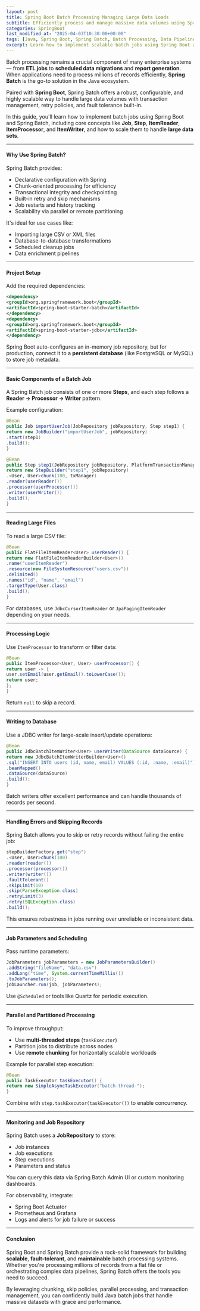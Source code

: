 ```yaml
---
layout: post
title: Spring Boot Batch Processing Managing Large Data Loads
subtitle: Efficiently process and manage massive data volumes using Spring Batch and Spring Boot
categories: SpringBoot
last_modified_at: "2025-04-03T10:30:00+00:00"
tags: [Java, Spring Boot, Spring Batch, Batch Processing, Data Pipelines, ETL, Performance]
excerpt: Learn how to implement scalable batch jobs using Spring Boot and Spring Batch. This guide covers chunk processing, job configuration, error handling, and performance tuning for managing large datasets.
---
```

Batch processing remains a crucial component of many enterprise systems — from **ETL jobs** to **scheduled data migrations** and **report generation**. When applications need to process millions of records efficiently, **Spring Batch** is the go-to solution in the Java ecosystem.

Paired with **Spring Boot**, Spring Batch offers a robust, configurable, and highly scalable way to handle large data volumes with transaction management, retry policies, and fault tolerance built-in.

In this guide, you'll learn how to implement batch jobs using Spring Boot and Spring Batch, including core concepts like **Job**, **Step**, **ItemReader**, **ItemProcessor**, and **ItemWriter**, and how to scale them to handle **large data sets**.

---

#### Why Use Spring Batch?

Spring Batch provides:

- Declarative configuration with Spring
- Chunk-oriented processing for efficiency
- Transactional integrity and checkpointing
- Built-in retry and skip mechanisms
- Job restarts and history tracking
- Scalability via parallel or remote partitioning

It's ideal for use cases like:
- Importing large CSV or XML files
- Database-to-database transformations
- Scheduled cleanup jobs
- Data enrichment pipelines

---

#### Project Setup

Add the required dependencies:

```xml
<dependency>
<groupId>org.springframework.boot</groupId>
<artifactId>spring-boot-starter-batch</artifactId>
</dependency>
<dependency>
<groupId>org.springframework.boot</groupId>
<artifactId>spring-boot-starter-jdbc</artifactId>
</dependency>
```

Spring Boot auto-configures an in-memory job repository, but for production, connect it to a **persistent database** (like PostgreSQL or MySQL) to store job metadata.

---

#### Basic Components of a Batch Job

A Spring Batch job consists of one or more **Steps**, and each step follows a **Reader → Processor → Writer** pattern.

Example configuration:

```java
@Bean
public Job importUserJob(JobRepository jobRepository, Step step1) {
return new JobBuilder("importUserJob", jobRepository)
.start(step1)
.build();
}

@Bean
public Step step1(JobRepository jobRepository, PlatformTransactionManager txManager) {
return new StepBuilder("step1", jobRepository)
.<User, User>chunk(100, txManager)
.reader(userReader())
.processor(userProcessor())
.writer(userWriter())
.build();
}
```

---

#### Reading Large Files

To read a large CSV file:

```java
@Bean
public FlatFileItemReader<User> userReader() {
return new FlatFileItemReaderBuilder<User>()
.name("userItemReader")
.resource(new FileSystemResource("users.csv"))
.delimited()
.names("id", "name", "email")
.targetType(User.class)
.build();
}
```

For databases, use `JdbcCursorItemReader` or `JpaPagingItemReader` depending on your needs.

---

#### Processing Logic

Use `ItemProcessor` to transform or filter data:

```java
@Bean
public ItemProcessor<User, User> userProcessor() {
return user -> {
user.setEmail(user.getEmail().toLowerCase());
return user;
};
}
```

Return `null` to skip a record.

---

#### Writing to Database

Use a JDBC writer for large-scale insert/update operations:

```java
@Bean
public JdbcBatchItemWriter<User> userWriter(DataSource dataSource) {
return new JdbcBatchItemWriterBuilder<User>()
.sql("INSERT INTO users (id, name, email) VALUES (:id, :name, :email)")
.beanMapped()
.dataSource(dataSource)
.build();
}
```

Batch writers offer excellent performance and can handle thousands of records per second.

---

#### Handling Errors and Skipping Records

Spring Batch allows you to skip or retry records without failing the entire job:

```java
stepBuilderFactory.get("step")
.<User, User>chunk(100)
.reader(reader())
.processor(processor())
.writer(writer())
.faultTolerant()
.skipLimit(10)
.skip(ParseException.class)
.retryLimit(3)
.retry(SQLException.class)
.build();
```

This ensures robustness in jobs running over unreliable or inconsistent data.

---

#### Job Parameters and Scheduling

Pass runtime parameters:

```java
JobParameters jobParameters = new JobParametersBuilder()
.addString("fileName", "data.csv")
.addLong("time", System.currentTimeMillis())
.toJobParameters();
jobLauncher.run(job, jobParameters);
```

Use `@Scheduled` or tools like Quartz for periodic execution.

---

#### Parallel and Partitioned Processing

To improve throughput:
- Use **multi-threaded steps** (`taskExecutor`)
- Partition jobs to distribute across nodes
- Use **remote chunking** for horizontally scalable workloads

Example for parallel step execution:

```java
@Bean
public TaskExecutor taskExecutor() {
return new SimpleAsyncTaskExecutor("batch-thread-");
}
```

Combine with `step.taskExecutor(taskExecutor())` to enable concurrency.

---

#### Monitoring and Job Repository

Spring Batch uses a **JobRepository** to store:
- Job instances
- Job executions
- Step executions
- Parameters and status

You can query this data via Spring Batch Admin UI or custom monitoring dashboards.

For observability, integrate:
- Spring Boot Actuator
- Prometheus and Grafana
- Logs and alerts for job failure or success

---

#### Conclusion

Spring Boot and Spring Batch provide a rock-solid framework for building **scalable**, **fault-tolerant**, and **maintainable** batch processing systems. Whether you're processing millions of records from a flat file or orchestrating complex data pipelines, Spring Batch offers the tools you need to succeed.

By leveraging chunking, skip policies, parallel processing, and transaction management, you can confidently build Java batch jobs that handle massive datasets with grace and performance.
